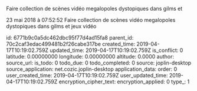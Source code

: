 Faire collection de scènes vidéo megalopoles dystopiques dans gilms et

23 mai 2018 à 07:52:52
Faire collection de scènes vidéo megalopoles dystopiques dans gilms et
jeux vidéo


id: 6771b9c0a5dc462dbc95f77d4ad15fa8
parent_id: 70c2caf3edac499481b2f26cabe317be
created_time: 2019-04-17T10:19:02.759Z
updated_time: 2019-04-17T10:19:02.759Z
is_conflict: 0
latitude: 0.00000000
longitude: 0.00000000
altitude: 0.0000
author: 
source_url: 
is_todo: 0
todo_due: 0
todo_completed: 0
source: joplin-desktop
source_application: net.cozic.joplin-desktop
application_data: 
order: 0
user_created_time: 2019-04-17T10:19:02.759Z
user_updated_time: 2019-04-17T10:19:02.759Z
encryption_cipher_text: 
encryption_applied: 0
type_: 1